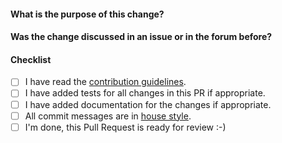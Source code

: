 <!--
Thank you very much for contributing code or documentation to rclone! Please
fill out the following questions to make it easier for us to review your
changes.

You do not need to check all the boxes below all at once, feel free to take
your time and add more commits. If you're done and ready for review, please
check the last box.
-->

#### What is the purpose of this change?

<!--
Describe the changes here
-->

#### Was the change discussed in an issue or in the forum before?

<!--
Link issues and relevant forum posts here.
-->

#### Checklist

- [ ] I have read the [contribution guidelines](https://github.com/artpar/artpar/blob/master/CONTRIBUTING.md#submitting-a-new-feature-or-bug-fix).
- [ ] I have added tests for all changes in this PR if appropriate.
- [ ] I have added documentation for the changes if appropriate.
- [ ] All commit messages are in [house style](https://github.com/artpar/artpar/blob/master/CONTRIBUTING.md#commit-messages).
- [ ] I'm done, this Pull Request is ready for review :-)
